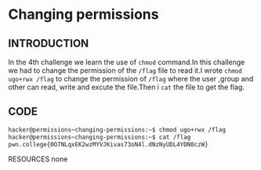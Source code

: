 # Changing permissions
## INTRODUCTION 
In the 4th challenge we learn the use of `chmod` command.In this challenge we had to change the permission of the `/flag` file to read it.I wrote `chmod ugo+rwx /flag`
to change the permission of `/flag` where the user ,group and other can read, write and excute the file.Then i `cat` the file to get the flag. 
## CODE
``` BASH
hacker@permissions~changing-permissions:~$ chmod ugo+rwx /flag
hacker@permissions~changing-permissions:~$ cat /flag
pwn.college{0O7NLqxEK2wzMYVJKivas73oN4l.dNzNyUDL4YDN0czW}
```
RESOURCES
none
